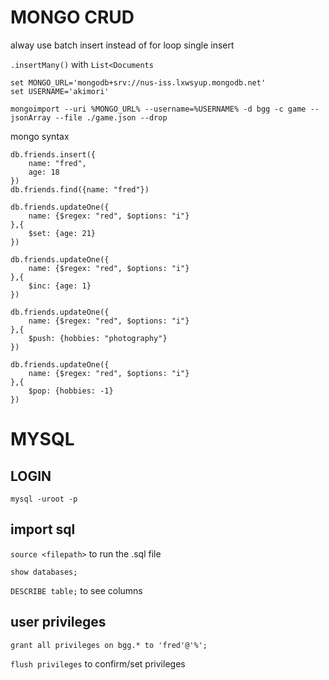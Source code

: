 # MONGO CRUD

alway use batch insert instead of for loop single insert

`.insertMany()` with `List<Documents`

```
set MONGO_URL='mongodb+srv://nus-iss.lxwsyup.mongodb.net'
set USERNAME='akimori'

mongoimport --uri %MONGO_URL% --username=%USERNAME% -d bgg -c game --jsonArray --file ./game.json --drop
```

mongo syntax

```
db.friends.insert({
    name: "fred",
    age: 18
})
db.friends.find({name: "fred"})

db.friends.updateOne({
    name: {$regex: "red", $options: "i"}
},{
    $set: {age: 21}  
})

db.friends.updateOne({
    name: {$regex: "red", $options: "i"}
},{
    $inc: {age: 1}  
})

db.friends.updateOne({
    name: {$regex: "red", $options: "i"}
},{
    $push: {hobbies: "photography"}  
})

db.friends.updateOne({
    name: {$regex: "red", $options: "i"}
},{
    $pop: {hobbies: -1}  
})
```

# MYSQL

## LOGIN

`mysql -uroot -p`

## import sql

`source <filepath>`   to run the .sql file

`show databases;`

`DESCRIBE table;` to see columns

## user privileges

`grant all privileges on bgg.* to 'fred'@'%';`

`flush privileges` to confirm/set privileges
